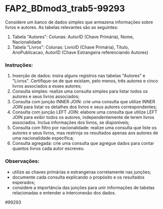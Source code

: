 # FAP2_BDmod3_trab5-99293

Considere um banco de dados simples que armazena informações sobre livros e autores. As tabelas relevantes são as seguintes:
1. Tabela "Autores":
Colunas: AutorID (Chave Primária), Nome, Nacionalidade
2. Tabela "Livros":
Colunas: LivroID (Chave Primária), Titulo, AnoPublicacao, AutorID (Chave Estrangeira referenciando Autores)

### ﻿Instruções:
1. Inserção de dados: insira alguns registros nas tabelas "Autores" e "Livros". Certifique-se de que existam, pelo menos, três autores e cinco livros associados a esses autores;
2. Consulta simples: realize uma consulta simples para listar todos os autores e seus livros associados;
3. Consulta com junção INNER JOIN: crie uma consulta que utilize INNER JOIN para listar os detalhes dos livros e seus autores correspondentes;
4. Consulta com junção LEFT JOIN: elabore uma consulta que utilize LEFT JOIN para exibir todos os autores, independentemente de terem livros associados. Inclua informações dos livros, se disponíveis;
5. Consulta com filtro por nacionalidade: realize uma consulta que liste os autores e seus livros, mas restrinja os resultados apenas aos autores de uma nacionalidade específica;
6. Consulta agregada: crie uma consulta que agregue dados para contar quantos livros cada autor escreveu.

### Observações:
  - utilize as chaves primárias e estrangeiras corretamente nas junções;
  - documente cada consulta explicando o propósito e os resultados esperados;
  - considere a importância das junções para unir informações de tabelas relacionadas e entender a interconexão dos dados.

#99293

